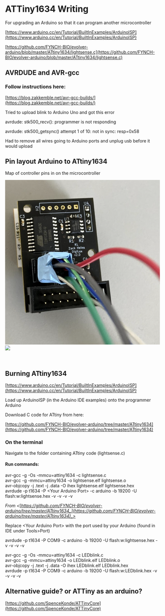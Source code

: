 # ATTiny1634 Writing

For upgrading an Arduino so that it can program another microcontroller

[https://www.arduino.cc/en/Tutorial/BuiltInExamples/ArduinoISP](https://www.arduino.cc/en/Tutorial/BuiltInExamples/ArduinoISP)

[https://github.com/FYNCH-BIO/evolver-arduino/blob/master/ATtiny1634/lightsense.c](https://github.com/FYNCH-BIO/evolver-arduino/blob/master/ATtiny1634/lightsense.c)

## AVRDUDE and AVR-gcc

### Follow instructions here:

[https://blog.zakkemble.net/avr-gcc-builds/](https://blog.zakkemble.net/avr-gcc-builds/)

Tried to upload blink to Arduino Uno and got this error

avrdude: stk500\_recv(): programmer is not responding

avrdude: stk500\_getsync() attempt 1 of 10: not in sync: resp=0x58

&#x20;

Had to remove all wires going to Arduino ports and unplug usb before it would upload

## Pin layout Arduino to ATtiny1634

Map of controller pins in on the microcontroller

![](<../../../.gitbook/assets/image (1) (1) (1) (1).png>)![](<../../../.gitbook/assets/Untitled picture.png>)

&#x20;<img src="../../../.gitbook/assets/Untitled picture.jpg" alt="" data-size="original">

## Burning ATtiny1634

[https://www.arduino.cc/en/Tutorial/BuiltInExamples/ArduinoISP](https://www.arduino.cc/en/Tutorial/BuiltInExamples/ArduinoISP)

&#x20;

Load up ArduinoISP (in the Arduino IDE examples) onto the programmer Arduino

Download C code for ATtiny from here:

[https://github.com/FYNCH-BIO/evolver-arduino/tree/master/ATtiny1634](https://github.com/FYNCH-BIO/evolver-arduino/tree/master/ATtiny1634)

&#x20;

### On the terminal

Navigate to the folder containing ATtiny code (lightsense.c)

#### Run commands:

avr-gcc -g -Os -mmcu=attiny1634 -c lightsense.c\
avr-gcc -g -mmcu=attiny1634 -o lightsense.elf lightsense.o\
avr-objcopy -j .text -j .data -O ihex lightsense.elf lightsense.hex\
avrdude -p t1634 -P \<Your Arduino Port> -c arduino -b 19200 -U flash:w:lightsense.hex -v -v -v -v

_From <_[_https://github.com/FYNCH-BIO/evolver-arduino/tree/master/ATtiny1634_](https://github.com/FYNCH-BIO/evolver-arduino/tree/master/ATtiny1634)_>_

Replace \<Your Arduino Port> with the port used by your Arduino (found in IDE under Tools>Port)

avrdude -p t1634 -P COM9 -c arduino -b 19200 -U flash:w:lightsense.hex -v -v -v -v

avr-gcc -g -Os -mmcu=attiny1634 -c LEDblink.c\
avr-gcc -g -mmcu=attiny1634 -o LEDblink.elf LEDblink.o\
avr-objcopy -j .text -j .data -O ihex LEDblink.elf LEDblink.hex\
avrdude -p t1634 -P COM9 -c arduino -b 19200 -U flash:w:LEDblink.hex -v -v -v -v

## Alternative guide? or ATTiny as an arduino?

[https://github.com/SpenceKonde/ATTinyCore](https://github.com/SpenceKonde/ATTinyCore)
